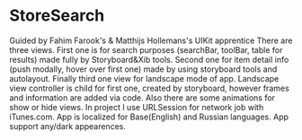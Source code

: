 # StoreSearch
Guided by Fahim Farook's &amp; Matthijs Hollemans's UIKit apprentice
There are three views. First one is for search purposes (searchBar, toolBar, table for results) made fully by Storyboard&Xib tools. Second one for item detail info (push modally, hover over first one) made by using storyboard tools and autolayout. Finally third one view for landscape mode of app. Landscape view controller is child for first one, created by storyboard, however frames and information are added via code. Also there are some animations for show or hide views.
In project I use URLSession for network job with iTunes.com.
App is localized for Base(English) and Russian languages.
App support any/dark appearences.
